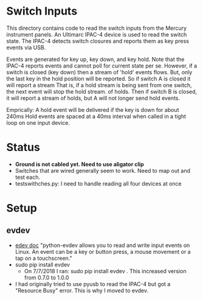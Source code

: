 # Switch Inputs
This directory contains code to read the switch inputs from the Mercury instrument panels.
An Ultimarc IPAC-4 device is used to read the switch state. The IPAC-4 detects switch closures and reports them as
key press events via USB.

Events are generated for key up, key down, and key hold.
Note that the IPAC-4 reports events and cannot poll for current state per se.
However, if a switch is closed (key down) then a stream of 'hold' events flows.
But, only the last key in the hold position will be reported. So if switch A is closed it will report a stream
That is, if a hold stream is being sent from one switch, the next event will stop the hold stream.
of holds. Then if switch B is closed, it will report a stream of holds, but A will not longer send hold events.

Emprically:
A hold event will be delivered if the key is down for about 240ms
Hold events are spaced at a 40ms interval when called in a tight loop on one input device.

# Status
- **Ground is not cabled yet. Need to use aligator clip**
- Switches that are wired generally seem to work. Need to map out and test each.
- testswithches.py: I need to handle reading all four devices at once

# Setup

## evdev
- [edev doc](https://python-evdev.readthedocs.io/en/latest/) "python-evdev allows you to read and write input events on Linux. An event can be a key or button press, a mouse movement or a tap on a touchscreen."
- sudo pip install evdev
  - On 7/7/2018 I ran: sudo pip install evdev . This increased version from 0.7.0 to 1.0.0
- I had originally tried to use pyusb to read the IPAC-4 but got a "Resource Busy" error. This is why I moved to evdev.



